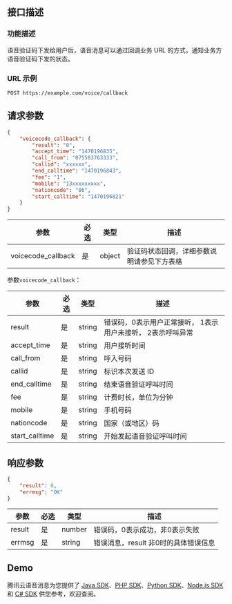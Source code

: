 ## 接口描述
### 功能描述
语音验证码下发给用户后，语音消息可以通过回调业务 URL 的方式，通知业务方语音验证码下发的状态。

### URL 示例

```
POST https://example.com/voice/callback
```

## 请求参数
```json
{
    "voicecode_callback": {
        "result": "0",
        "accept_time": "1470196835",
        "call_from": "075583763333",
        "callid": "xxxxxx",
        "end_calltime": "1470196843",
        "fee": "1",
        "mobile": "13xxxxxxxxx",
        "nationcode": "86",
        "start_calltime": "1470196821"
    }
}
```
| 参数               | 必选 | 类型   | 描述     |
|--------------------|------|--------|----------|
| voicecode_callback | 是   | object | 验证码状态回调，详细参数说明请参见下方表格 |


参数`voicecode_callback`：

| 参数           | 必选 | 类型   | 描述                                                        |
| -------------- | ---- | ------ | ----------------------------------------------------------- |
| result         | 是   | string | 错误码，0表示用户正常接听， 1表示用户未接听， 2表示呼叫异常 |
| accept_time    | 是   | string | 用户接听时间                                                |
| call_from      | 是   | string | 呼入号码                                                    |
| callid         | 是   | string | 标识本次发送 ID                                             |
| end_calltime   | 是   | string | 结束语音验证呼叫时间                                        |
| fee            | 是   | string | 计费时长，单位为分钟                                        |
| mobile         | 是   | string | 手机号码                                                    |
| nationcode     | 是   | string | 国家（或地区）码                                            |
| start_calltime | 是   | string | 开始发起语音验证呼叫时间                                    |

## 响应参数
```json
{
    "result": 0,
    "errmsg": "OK"
}
```

| 参数   | 必选 | 类型   | 描述                                     |
|--------|------|--------|------------------------------------------|
| result | 是   | number | 错误码，0表示成功，非0表示失败 |
| errmsg | 是   | string | 错误消息，result 非0时的具体错误信息      |



## Demo
腾讯云语音消息为您提供了 [Java SDK](https://cloud.tencent.com/document/product/1128/37714)、[PHP SDK](https://cloud.tencent.com/document/product/1128/37715)、[Python SDK](https://cloud.tencent.com/document/product/1128/37716)、[Node.js SDK](https://cloud.tencent.com/document/product/1128/37717) 和 [C# SDK](https://cloud.tencent.com/document/product/1128/37718) 供您参考，欢迎查阅。
